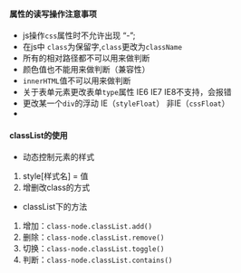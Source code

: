 #### 属性的读写操作注意事项
- js操作`css`属性时不允许出现 “-”;
- 在js中 `class`为保留字,`class`更改为`className`
- 所有的相对路径都不可以用来做判断
- 颜色值也不能用来做判断（兼容性）
- `innerHTML`值不可以用来做判断
- 关于表单元素更改表单`type`属性  IE6 IE7 IE8不支持，会报错
- 更改某一个`div`的浮动 IE（`styleFloat`） 非IE（`cssFloat`）
- 
#### classList的使用
- 动态控制元素的样式
1. style[样式名] = 值
2. 增删改class的方式
- classList下的方法
1. 增加：`class-node.classList.add()`
2. 删除：`class-node.classList.remove()`
3. 切换：`class-node.classList.toggle()`
4. 判断：`class-node.classList.contains()`            